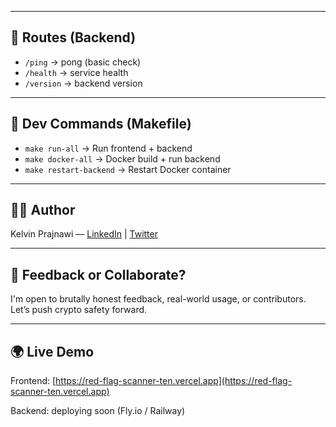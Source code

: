 
---

## 🧪 Routes (Backend)

- `/ping` → pong (basic check)
- `/health` → service health
- `/version` → backend version

---

## 🚀 Dev Commands (Makefile)

- `make run-all` → Run frontend + backend
- `make docker-all` → Docker build + run backend
- `make restart-backend` → Restart Docker container

---

## 👨‍💻 Author

Kelvin Prajnawi — [LinkedIn](https://www.linkedin.com/in/kelvin-prajnawi-7b5851177) | [Twitter](https://x.com/pjonchain)

---

## 🙋 Feedback or Collaborate?

I'm open to brutally honest feedback, real-world usage, or contributors. Let’s push crypto safety forward.

---

## 🌍 Live Demo

Frontend: [https://red-flag-scanner-ten.vercel.app](https://red-flag-scanner-ten.vercel.app)

Backend: deploying soon (Fly.io / Railway)

